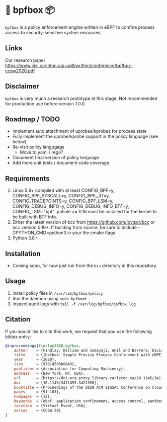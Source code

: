 # 🐝 bpfbox 📦

`bpfbox` is a policy enforcement engine written in eBPF to confine process access to security-sensitive system resources.

## Links

Our research paper: https://www.cisl.carleton.ca/~will/written/conference/bpfbox-ccsw2020.pdf

## Disclaimer

`bpfbox` is very much a research prototype at this stage. Not recommended for production use before version 1.0.0.

## Roadmap / TODO

- Implement auto attachment of uprobes/kprobes for process state
- Fully implement the uprobe/kprobe support in the policy language (see below)
- Re-visit policy langugage
    - Move to yaml / rego?
- Document final version of policy language
- Add more unit tests / document code coverage

## Requirements

1. Linux 5.8+ compiled with at least CONFIG_BPF=y, CONFIG_BPF_SYSCALL=y, CONFIG_BPF_JIT=y, CONFIG_TRACEPOINTS=y, CONFIG_BPF_LSM=y, CONFIG_DEBUG_INFO=y, CONFIG_DEBUG_INFO_BTF=y, CONFIG_LSM="bpf". pahole >= 0.16 must be installed for the kernel to be built with BTF info.
1. Either the latest version of bcc from https://github.com/iovisor/bcc or bcc version 0.16+. If building from source, be sure to include -DPYTHON_CMD=python3 in your the cmake flags
1. Python 3.8+

## Installation

- Coming soon, for now just run from the `bin` directory in this repository.

## Usage

1. Install policy files in `/var/lib/bpfbox/policy`
1. Run the daemon using `sudo bpfboxd`
1. Inspect audit logs with `tail -f /var/log/bpfbox/bpfbox.log`

## Citation

If you would like to cite this work, we request that you use the following bibtex entry:
```bibtex
@inproceedings{findlay2020_bpfbox,
    author    = {Findlay, William and Somayaji, Anil and Barrera, David},
    title     = {{bpfbox: Simple Precise Process Confinement with eBPF}},
    year      = {2020},
    isbn      = {9781450380843},
    publisher = {Association for Computing Machinery},
    address   = {New York, NY, USA},
    url       = {https://doi-org.proxy.library.carleton.ca/10.1145/3411495.3421358},
    doi       = {10.1145/3411495.3421358},
    booktitle = {Proceedings of the 2020 ACM SIGSAC Conference on Cloud Computing Security Workshop},
    pages     = {91–103},
    numpages  = {13},
    keywords  = {ebpf, application confinement, access control, sandboxing, operating system security, linux},
    location  = {Virtual Event, USA},
    series    = {CCSW'20}
}
```

